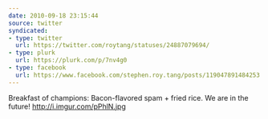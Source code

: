 ```yaml
---
date: 2010-09-18 23:15:44
source: twitter
syndicated:
- type: twitter
  url: https://twitter.com/roytang/statuses/24887079694/
- type: plurk
  url: https://plurk.com/p/7nv4g0
- type: facebook
  url: https://www.facebook.com/stephen.roy.tang/posts/119047891484253
---
```


Breakfast of champions: Bacon-flavored spam + fried rice. We are in the future! http://i.imgur.com/pPhlN.jpg